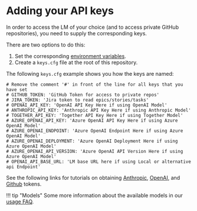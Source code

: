 # Adding your API keys

In order to access the LM of your choice (and to access private GitHub repositories), you need to supply the corresponding keys.

There are two options to do this:

1. Set the corresponding [environment variables](https://www.cherryservers.com/blog/how-to-set-list-and-manage-linux-environment-variables).
2. Create a `keys.cfg` file at the root of this repository.

The following `keys.cfg` example shows you how the keys are named:

```
# Remove the comment '#' in front of the line for all keys that you have set
# GITHUB_TOKEN: 'GitHub Token for access to private repos'
# JIRA_TOKEN: 'Jira token to read epics/stories/tasks'
# OPENAI_API_KEY: 'OpenAI API Key Here if using OpenAI Model'
# ANTHROPIC_API_KEY: 'Anthropic API Key Here if using Anthropic Model'
# TOGETHER_API_KEY: 'Together API Key Here if using Together Model'
# AZURE_OPENAI_API_KEY: 'Azure OpenAI API Key Here if using Azure OpenAI Model'
# AZURE_OPENAI_ENDPOINT: 'Azure OpenAI Endpoint Here if using Azure OpenAI Model'
# AZURE_OPENAI_DEPLOYMENT: 'Azure OpenAI Deployment Here if using Azure OpenAI Model'
# AZURE_OPENAI_API_VERSION: 'Azure OpenAI API Version Here if using Azure OpenAI Model'
# OPENAI_API_BASE_URL: 'LM base URL here if using Local or alternative api Endpoint'
```

See the following links for tutorials on obtaining [Anthropic](https://docs.anthropic.com/en/api/getting-started), [OpenAI](https://platform.openai.com/docs/quickstart/step-2-set-up-your-api-key), and [Github](https://docs.github.com/en/authentication/keeping-your-account-and-data-secure/managing-your-personal-access-tokens) tokens.

!!! tip "Models"
Some more information about the available models in our [usage FAQ](../usage/usage_faq.md).
